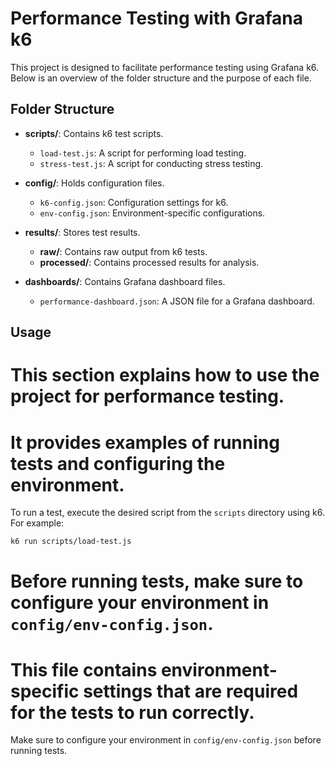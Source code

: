 # Performance Testing with Grafana k6

This project is designed to facilitate performance testing using Grafana k6. Below is an overview of the folder structure and the purpose of each file.

## Folder Structure

- **scripts/**: Contains k6 test scripts.

  - `load-test.js`: A script for performing load testing.
  - `stress-test.js`: A script for conducting stress testing.

- **config/**: Holds configuration files.

  - `k6-config.json`: Configuration settings for k6.
  - `env-config.json`: Environment-specific configurations.

- **results/**: Stores test results.

  - **raw/**: Contains raw output from k6 tests.
  - **processed/**: Contains processed results for analysis.

- **dashboards/**: Contains Grafana dashboard files.
  - `performance-dashboard.json`: A JSON file for a Grafana dashboard.

## Usage

# This section explains how to use the project for performance testing.

# It provides examples of running tests and configuring the environment.

To run a test, execute the desired script from the `scripts` directory using k6. For example:

```bash
k6 run scripts/load-test.js
```

# Before running tests, make sure to configure your environment in `config/env-config.json`.

# This file contains environment-specific settings that are required for the tests to run correctly.

Make sure to configure your environment in `config/env-config.json` before running tests.

